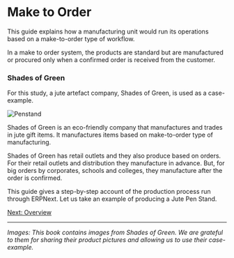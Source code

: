 # Make to Order

<p class="lead">This guide explains how a manufacturing unit would run its operations based on a make-to-order type of workflow.</p>

In a make to order system, the products are standard but are manufactured or procured only when a confirmed order is received from the customer.

### Shades of Green

 For this study, a jute artefact company, Shades of Green, is used as a case-example.

![Penstand](/assets/erpnext_org/images/erpnext/pen-stand.jpg)

Shades of Green is an eco-friendly company that manufactures and trades in  jute gift items. It manufactures items based on make-to-order type of manufacturing.

Shades of Green has retail outlets and they also produce based on orders. For their retail outlets and distribution they manufacture in advance. But, for big orders by corporates, schools and colleges, they manufacture after the order is confirmed. 

This guide gives a step-by-step account of the production process run through ERPNext. Let us take an example of producing a Jute Pen Stand.

[Next: Overview](/user-guide/guide-books/make-to-order/overview)

---

_Images: This book contains images from Shades of Green. We are grateful to them for sharing their product pictures and allowing us to use their case-example._

